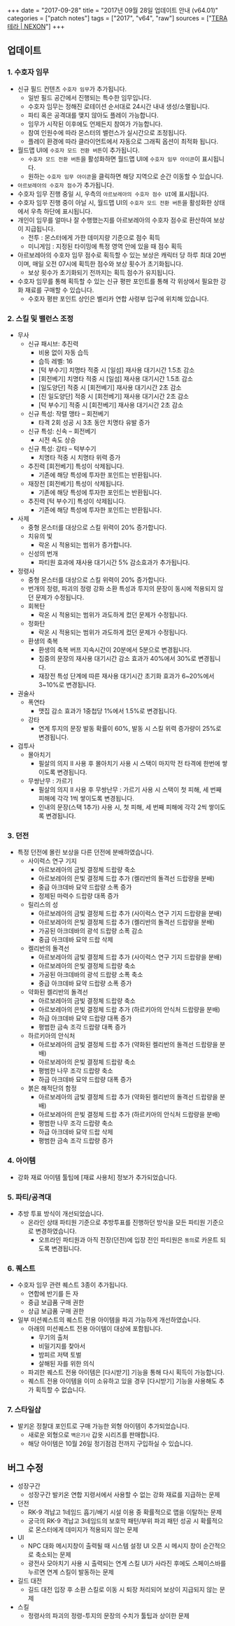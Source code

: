 +++
date = "2017-09-28"
title = "2017년 09월 28일 업데이트 안내 (v64.01)"
categories = ["patch notes"]
tags = ["2017", "v64", "raw"]
sources = ["[TERA 테라 | NEXON](http://tera.nexon.com/news/update/view.aspx?n4articlesn=299)"]
+++

## 업데이트

### **1.** 수호자 임무
- 신규 필드 컨텐츠 `수호자 임무`가 추가됩니다.
  - 일반 필드 공간에서 진행되는 특수한 임무입니다.
  - 수호자 임무는 정해진 로테이션 순서대로 24시간 내내 생성/소멸됩니다.
  - 파티 혹은 공격대를 맺지 않아도 플레이 가능합니다.
  - 임무가 시작된 이후에도 언제든지 참여가 가능합니다.
  - 참여 인원수에 따라 몬스터의 밸런스가 실시간으로 조정됩니다.
  - 플레이 환경에 따라 클라이언트에서 자동으로 그래픽 옵션이 최적화 됩니다.
- 월드맵 UI에 `수호자 모드 전환 버튼`이 추가됩니다.
  - `수호자 모드 전환 버튼`을 활성화하면 월드맵 UI에 `수호자 임무 아이콘`이 표시됩니다.
  - 원하는 `수호자 임무 아이콘`을 클릭하면 해당 지역으로 순간 이동할 수 있습니다.
-  `아르보레아의 수호자 점수`가 추가됩니다.
  - 수호자 임무 진행 중일 시, 우측의 `아르보레아의 수호자 점수 UI`에 표시됩니다.
  - 수호자 임무 진행 중이 아닐 시, 월드맵 UI의 `수호자 모드 전환 버튼`을 활성화한 상태에서 우측 하단에 표시됩니다.
  - 개인이 임무를 얼마나 잘 수행했는지를 아르보레아의 수호자 점수로 환산하여 보상이 지급됩니다.
    - 전투 : 몬스터에게 가한 데미지량 기준으로 점수 획득
    - 미니게임 : 지정된 타이밍에 특정 영역 안에 있을 때 점수 획득
  - 아르보레아의 수호자 임무 점수로 획득할 수 있는 보상은 캐릭터 당 하루 최대 20번이며, 매일 오전 07시에 획득한 점수와 보상 횟수가 초기화됩니다.
    - 보상 횟수가 초기화되기 전까지는 획득 점수가 유지됩니다.
  - 수호자 임무를 통해 획득할 수 있는 신규 평판 포인트를 통해 각 위상에서 필요한 강화 재료를 구매할 수 있습니다.
    - 수호자 평판 포인트 상인은 벨리카 연합 사령부 입구에 위치해 있습니다.

### **2.** 스킬 및 밸런스 조정
- 무사
  - 신규 패시브: 추진력
    - 비용 없이 자동 습득
    - 습득 레벨: 16
    - [턱 부수기] 치명타 적중 시 [일섬] 재사용 대기시간 1.5초 감소
    - [회전베기] 치명타 적중 시 [일섬] 재사용 대기시간 1.5초 감소
    - [일도양단] 적중 시 [회전베기] 재사용 대기시간 2초 감소
    - [진 일도양단] 적중 시 [회전베기] 재사용 대기시간 2초 감소
    - [턱 부수기] 적중 시 [회전베기] 재사용 대기시간 2초 감소
  - 신규 특성: 작렬 맹타 – 회전베기
    - 타격 2회 성공 시 3초 동안 치명타 유발 증가
  - 신규 특성: 신속 – 회전베기
    - 시전 속도 상승
  - 신규 특성: 강타 – 턱부수기
    - 치명타 적중 시 치명타 위력 증가
  - 추진력 [회전베기] 특성이 삭제됩니다.
    - 기존에 해당 특성에 투자한 포인트는 반환됩니다.
  - 재장전 [회전베기] 특성이 삭제됩니다.
    - 기존에 해당 특성에 투자한 포인트는 반환됩니다.
  - 추진력 [턱 부수기] 특성이 삭제됩니다.
    - 기존에 해당 특성에 투자한 포인트는 반환됩니다.
- 사제
  - 중형 몬스터를 대상으로 스킬 위력이 20% 증가합니다.
  - 치유의 빛
    - 락온 시 적용되는 범위가 증가합니다.
  - 신성의 번개
    - 파티원 효과에 재사용 대기시간 5% 감소효과가 추가됩니다.
- 정령사
  - 중형 몬스터를 대상으로 스킬 위력이 20% 증가합니다.
  - 번개의 정령, 파괴의 정령 강화 소환 특성과 투지의 문장이 동시에 적용되지 않던 문제가 수정됩니다.
  - 회복탄
    - 락온 시 적용되는 범위가 과도하게 컸던 문제가 수정됩니다.
  - 정화탄
    - 락온 시 적용되는 범위가 과도하게 컸던 문제가 수정됩니다.
  - 환생의 축복
    - 환생의 축복 버프 지속시간이 20분에서 5분으로 변경됩니다.
    - 집중의 문장의 재사용 대기시간 감소 효과가 40%에서 30%로 변경됩니다.
    - 재장전 특성 단계에 따른 재사용 대기시간 초기화 효과가 6~20%에서 3~10%로 변경됩니다.
- 권술사
  - 폭연타
    - 맷집 감소 효과가 1중첩당 1%에서 1.5%로 변경됩니다.
  - 강타
    - 연계 투지의 문장 발동 확률이 60%, 발동 시 스킬 위력 증가량이 25%로 변경됩니다.
- 검투사
  - 몰아치기
    - 필살의 의지 II 사용 후 몰아치기 사용 시 스택이 마지막 전 타격에 한번에 쌓이도록 변경됩니다.
  - 무쌍난무 : 가르기
    - 필살의 의지 II 사용 후 무쌍난무 : 가르기 사용 시 스택이 첫 피해, 세 번째 피해에 각각 1씩 쌓이도록 변경됩니다.
    - 인내의 문장(스택 1추가) 사용 시, 첫 피해, 세 번째 피해에 각각 2씩 쌓이도록 변경됩니다.

### **3.** 던전
- 특정 던전에 몰린 보상을 다른 던전에 분배하였습니다.
  - 사이럭스 연구 기지
    - 아르보레아의 금빛 결정체 드랍량 축소
    - 아르보레아의 은빛 결정체 드랍 추가 (켈리반의 돌격선 드랍량을 분배)
    - 중급 아크데바 묘약 드랍량 소폭 증가
    - 정제된 마력수 드랍량 대폭 증가
  - 릴리스의 성
    - 아르보레아의 금빛 결정체 드랍 추가 (사이럭스 연구 기지 드랍량을 분배)
    - 아르보레아의 은빛 결정체 드랍 추가 (켈리반의 돌격선 드랍량을 분배)
    - 가공된 아크데바의 광석 드랍량 소폭 감소
    - 중급 아크데바 묘약 드랍 삭제
  - 켈리반의 돌격선
    - 아르보레아의 금빛 결정체 드랍 추가 (사이럭스 연구 기지 드랍량을 분배)
    - 아르보레아의 은빛 결정체 드랍량 축소
    - 가공된 아크데바의 광석 드랍량 소폭 축소
    - 중급 아크데바 묘약 드랍량 소폭 증가
  - 약화된 켈리반의 돌격선
    - 아르보레아의 금빛 결정체 드랍량 축소
    - 아르보레아의 은빛 결정체 드랍 추가 (하르키아의 안식처 드랍량을 분배)
    - 하급 아크데바 묘약 드랍량 대폭 증가
    - 평범한 금속 조각 드랍량 대폭 증가
  - 하르키아의 안식처
    - 아르보레아의 금빛 결정체 드랍 추가 (약화된 켈리반의 돌격선 드랍량을 분배)
    - 아르보레아의 은빛 결정체 드랍량 축소
    - 평범한 나무 조각 드랍량 축소
    - 하급 아크데바 묘약 드랍량 대폭 증가
  - 붉은 해적단의 함정
    - 아르보레아의 금빛 결정체 드랍 추가 (약화된 켈리반의 돌격선 드랍량을 분배)
    - 아르보레아의 은빛 결정체 드랍 추가 (하르키아의 안식처 드랍량을 분배)
    - 평범한 나무 조각 드랍량 축소
    - 하급 아크데바 묘약 드랍 삭제
    - 평범한 금속 조각 드랍량 증가

### **4.** 아이템
- 강화 재료 아이템 툴팁에 [재료 사용처] 정보가 추가되었습니다.

### **5.** 파티/공격대
- 추방 투표 방식이 개선되었습니다.
  - 온라인 상태 파티원 기준으로 추방투표를 진행하던 방식을 모든 파티원 기준으로 변경하였습니다.
    - 오프라인 파티원과 아직 전장(던전)에 입장 전인 파티원은 `동의`로 카운트 되도록 변경됩니다.

### **6.** 퀘스트
- 수호자 임무 관련 퀘스트 3종이 추가됩니다.
  - 연합에 반기를 든 자
  - 중급 보급품 구매 권한
  - 상급 보급품 구매 권한
- 일부 미션퀘스트의 퀘스트 전용 아이템을 파괴 가능하게 개선하였습니다.
  - 아래의 미션퀘스트 전용 아이템이 대상에 포함됩니다.
    - 무기의 출처
    - 비밀기지를 찾아서
    - 밤피르 저택 토벌
    - 살해된 자를 위한 의식
  - 파괴한 퀘스트 전용 아이템은 [다시받기] 기능을 통해 다시 획득이 가능합니다.
  - 퀘스트 전용 아이템을 이미 소유하고 있을 경우 [다시받기] 기능을 사용해도 추가 획득할 수 없습니다.

### **7.** 스타일샵
- 발키온 정찰대 포인트로 구매 가능한 외형 아이템이 추가되었습니다.
  - 새로운 외형으로 `백은기사` 갑옷 시리즈를 판매합니다.
  - 해당 아이템은 10월 26일 정기점검 전까지 구입하실 수 있습니다.

## 버그 수정

- 성장구간
  - 성장구간 발키온 연합 지령서에서 사용할 수 없는 강화 재료를 지급하는 문제
- 던전
  - RK-9 격납고 1네임드 흡기/배기 시설 이용 중 확률적으로 맵을 이탈하는 문제
  - 궁극의 RK-9 격납고 3네임드의 보호막 패턴/부위 파괴 패턴 성공 시 확률적으로 몬스터에게 데미지가 적용되지 않는 문제
- UI
  - NPC 대화 메시지창이 출력될 때 시스템 설정 UI 오픈 시 메시지 창이 순간적으로 축소되는 문제
  - 광전사 모아치기 사용 시 출력되는 연계 스킬 UI가 사라진 후에도 스페이스바를 누르면 연계 스킬이 발동하는 문제
- 길드 대전
  - 길드 대전 입장 후 소환 스킬로 이동 시 퇴장 처리되어 보상이 지급되지 않는 문제
- 스킬
  - 정령사의 파괴의 정령-투지의 문장의 수치가 툴팁과 상이한 문제
